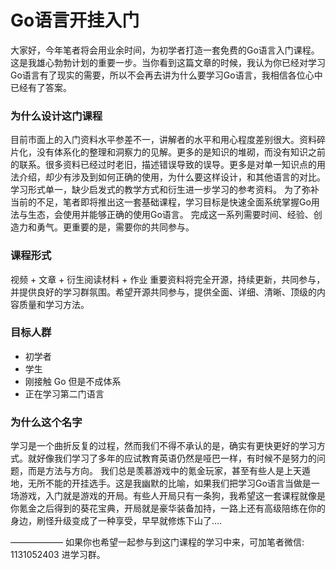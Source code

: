 # Go语言开挂入门
   大家好，今年笔者将会用业余时间，为初学者打造一套免费的Go语言入门课程。这是我雄心勃勃计划的重要一步。当你看到这篇文章的时候，我认为你已经对学习Go语言有了现实的需要，所以不会再去讲为什么要学习Go语言，我相信各位心中已经有了答案。

### 为什么设计这门课程
   目前市面上的入门资料水平参差不一，讲解者的水平和用心程度差别很大。资料碎片化，没有体系化的整理和洞察力的见解。更多的是知识的堆砌，而没有知识之前的联系。很多资料已经过时老旧，描述错误导致的误导。更多是对单一知识点的用法介绍，却少有涉及到如何正确的使用，为什么要这样设计，和其他语言的对比。学习形式单一，缺少启发式的教学方式和衍生进一步学习的参考资料。
   为了弥补当前的不足，笔者即将推出这一套基础课程，学习目标是快速全面系统掌握Go用法与生态，会使用并能够正确的使用Go语言。
   完成这一系列需要时间、经验、创造力和勇气。更重要的是，需要你的共同参与。

### 课程形式
  视频 + 文章 + 衍生阅读材料 + 作业
  重要资料将完全开源，持续更新，共同参与，并提供良好的学习群氛围。希望开源共同参与，提供全面、详细、清晰、顶级的内容质量和学习方法。

### 目标人群
- 初学者
- 学生
- 刚接触 Go 但是不成体系
- 正在学习第二门语言

### 为什么这个名字
学习是一个曲折反复的过程，然而我们不得不承认的是，确实有更快更好的学习方式。就好像我们学习了多年的应试教育英语仍然是哑巴一样，有时候不是努力的问题，而是方法与方向。
我们总是羡慕游戏中的氪金玩家，甚至有些人是上天遁地，无所不能的开挂选手。这是我幽默的比喻，如果我们把学习Go语言当做是一场游戏，入门就是游戏的开局。有些人开局只有一条狗，我希望这一套课程就像是你氪金之后得到的葵花宝典，开局就是豪华装备加持，一路上还有高级陪练在你的身边，刷怪升级变成了一种享受，早早就修炼下山了....

——————
如果你也希望一起参与到这门课程的学习中来，可加笔者微信: 1131052403 进学习群。